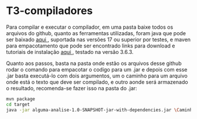 # T3-compiladores

Para compilar e executar o compilador, em uma pasta baixe todos os arquivos do github,
quanto as ferramentas utilizadas, foram java que pode ser baixado <a href = "https://www.oracle.com/java/technologies/downloads/#jdk18-linux">aqui </a>, suportada nas versões 17 ou superior por testes, e maven para empacotamento que pode ser encontrado links para download e tutoriais de instalação <a href = "https://maven.apache.org">aqui </a>, testado na versão 3.6.3.

Quanto aos passos, basta na pasta onde estão os arquivos desse github rodar o comando para empacotar o codigo para um .jar e depois com esse .jar basta executá-lo com dois argumentos, um o caminho para um arquivo onde está o texto que deve ser compilado, e outro aonde será armazenado o resultado, recomenda-se fazer isso na pasta do .jar:

```bash
mvn package
cd target
java -jar alguma-analise-1.0-SNAPSHOT-jar-with-dependencies.jar \Caminho\Para\Entrada.txt \Caminho\Para\Saida.txt
```
